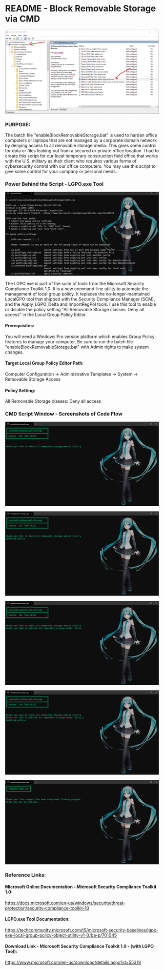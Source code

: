 # README - Block Removable Storage via CMD

![Title Banner](/Windows/GroupPolicyObject/blockRemovableStorage/media/lgpo_editor_path.png)

### PURPOSE:
The batch file "enableBlockRemovableStorage.bat" is used to harden office computers or laptops that are not managed by a corporate domain network by denying access to all removable storage media. This gives some control for data or files leaking out from a secured or private office location. I had to create this script for our local temporary construction field office that works with the U.S. military as their client who requires various forms of cybersecurity control with our office computers. You may use this script to give some control for your company or personal needs.

### Power Behind the Script - LGPO.exe Tool

![LGPO Help Window](/Windows/GroupPolicyObject/blockRemovableStorage/media/lgpo_console.png)

The LGPO.exe is part of the suite of tools from the Microsoft Security Compliance Toolkit 1.0. It is a new command-line utility to automate the management of local group policy. It replaces the no-longer-maintained LocalGPO tool that shipped with the Security Compliance Manager (SCM), and the Apply_LGPO_Delta and ImportRegPol tools. I use this tool to enable or disable the policy setting "All Removable Storage classes: Deny all access" in the Local Group Policy Editor.

#### Prerequisites:
You will need a Windows Pro version platform which enables Group Policy features to manage your computer.
Be sure to run the batch file "enableBlockRemovableStorage.bat" with Admin rights to make system changes.

#### Target Local Group Policy Editor Path:
Computer Configuration -> Administrative Templates -> System -> Removable Storage Access

#### Policy Setting:
All Removable Storage classes: Deny all access

### CMD Script Window - Screenshots of Code Flow
![Program Window #1](/Windows/GroupPolicyObject/blockRemovableStorage/media/scriptWindow1.png)

![Program Window #2](/Windows/GroupPolicyObject/blockRemovableStorage/media/scriptWindow2.png)

![Program Window #4](/Windows/GroupPolicyObject/blockRemovableStorage/media/scriptWindow4.png)

![Program Window #5](/Windows/GroupPolicyObject/blockRemovableStorage/media/scriptWindow5.png)

![Program Window #3](/Windows/GroupPolicyObject/blockRemovableStorage/media/scriptWindow3.png)

### Reference Links:

#### Microsoft Online Documentation - Microsoft Security Compliance Toolkit 1.0:
https://docs.microsoft.com/en-us/windows/security/threat-protection/security-compliance-toolkit-10

#### LGPO.exe Tool Documentation:
https://techcommunity.microsoft.com/t5/microsoft-security-baselines/lgpo-exe-local-group-policy-object-utility-v1-0/ba-p/701045

#### Download Link - Microsoft Security Compliance Toolkit 1.0 - (with LGPO Tool):
https://www.microsoft.com/en-us/download/details.aspx?id=55319
